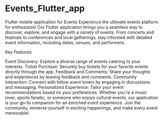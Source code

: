 # Events_Flutter_app
Flutter mobile application for Events
Experience the ultimate events platform for enthusiasts! Our Flutter application brings you a seamless way to discover, explore, and engage with a variety of events. From concerts and festivals to conferences and local gatherings, stay informed with detailed event information, including dates, venues, and performers.

Key Features:

Event Discovery: Explore a diverse range of events catering to your interests.
Ticket Purchase: Securely buy tickets for your favorite events directly through the app.
Feedback and Comments: Share your thoughts and experiences by leaving feedback and comments.
Community Interaction: Connect with fellow event lovers by engaging in discussions and messaging.
Personalized Experience: Tailor your event recommendations based on your preferences.
Whether you're a music lover, sports fanatic, or someone who enjoys cultural events, our application is your go-to companion for an enriched event experience. Join the community, immerse yourself in exciting happenings, and make every event memorable!
